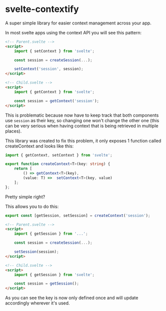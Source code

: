 # svelte-contextify

A super simple library for easier context management across your app.

In most svelte apps using the context API you will see this pattern:

```html
<!-- Parent.svelte -->
<script>
    import { setContext } from 'svelte';

    const session = createSession(...);

    setContext('session', session);
</script>

<!-- Child.svelte -->
<script>
    import { getContext } from 'svelte';

    const session = getContext('session');
</script>
```

This is problematic because now have to keep track that both components use `session` as their key, so changing one won't change the other one (this can be very serious when having context that is being retrieved in multiple places).

This library was created to fix this problem, it only exposes 1 function called createContext and looks like this:
```ts
import { getContext, setContext } from 'svelte';

export function createContext<T>(key: string) {
	return [
        () => getContext<T>(key),
        (value: T) =>  setContext<T>(key, value)
    ];
};
```
Pretty simple right?

This allows you to do this:

```ts
export const [getSession, setSession] = createContext('session');
```

```html
<!-- Parent.svelte -->
<script>
    import { getSession } from '...';

    const session = createSession(...);

    setSession(session);
</script>

<!-- Child.svelte -->
<script>
    import { getSession } from 'svelte';

    const session = getSession();
</script>
```

As you can see the key is now only defined once and will update accordingly wherever it's used.
